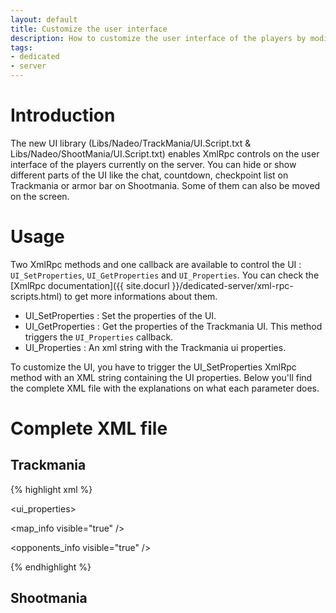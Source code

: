 ```yaml
---
layout: default
title: Customize the user interface
description: How to customize the user interface of the players by modifying an XML file.
tags:
- dedicated
- server
---
```


# Introduction

The new UI library (Libs/Nadeo/TrackMania/UI.Script.txt & Libs/Nadeo/ShootMania/UI.Script.txt) enables XmlRpc controls on the user interface of the players currently on the server. You can hide or show different parts of the UI like the chat, countdown, checkpoint list on Trackmania or armor bar on Shootmania. Some of them can also be moved on the screen.

# Usage

Two XmlRpc methods and one callback are available to control the UI : `UI_SetProperties`, `UI_GetProperties` and `UI_Properties`. You can check the [XmlRpc documentation]({{ site.docurl }}/dedicated-server/xml-rpc-scripts.html) to get more informations about them.

* UI_SetProperties : Set the properties of the UI.
* UI_GetProperties : Get the properties of the Trackmania UI. This method triggers the `UI_Properties` callback.
* UI_Properties : An xml string with the Trackmania ui properties.

To customize the UI, you have to trigger the UI_SetProperties XmlRpc method with an XML string containing the UI properties. Below you'll find the complete XML file with the explanations on what each parameter does.

# Complete XML file

## Trackmania

{% highlight xml %}
<!--
  Each node in this file is optional and can be omitted.
  If it's the case then the previous value will be kept.
-->
<ui_properties>
  <!-- The map name and author displayed in the top right of the screen when viewing the scores table -->
  <map_info visible="true" />
  <!-- ... -->
  <opponents_info visible="true" />
  <!-- 
    The server chat displayed on the bottom right of the screen 
    The offset values range from 0. to -3.2 for x and from 0. to 1.8 for y
    The linecount property must be between 0 and 40
  -->
  <chat visible="true" offset="0. 0." linecount="7" />
  <!-- Time of the players at the current checkpoint displayed at the bottom of the screen -->
  <checkpoint_list visible="true" pos="40. -90. 5." />
  <!-- Small scores table displayed at the end of race of the round based modes (Rounds, Cup, ...) on the right of the screen -->
  <round_scores visible="true" pos="104. 14. 5." />
  <!-- Race time left displayed at the bottom right of the screen -->
  <countdown visible="true" pos="154. -57. 5." />
  <!-- 3, 2, 1, Go! message displayed on the middle of the screen when spawning -->
  <go visible="true" />
  <!-- Current race chrono displayed at the bottom center of the screen -->
  <chrono visible="true" pos="0. -80. 5." />
  <!-- Speed and distance raced displayed in the bottom right of the screen -->
  <speed_and_distance visible="true" pos="158. -79.5 5." />
  <!-- Previous and best times displayed at the bottom right of the screen -->
  <personal_best_and_rank visible="true" pos="158. -61. 5." />
  <!-- Current position in the map ranking displayed at the bottom right of the screen -->
  <position visible="true" />
  <!-- Checkpoint time information displayed in the middle of the screen when crossing a checkpoint -->
  <checkpoint_time visible="true" pos="-8. 31.8 -10." />
  <!-- The avatar of the last player speaking in the chat displayed above the chat -->
  <chat_avatar visible="true" />
  <!-- Warm-up progression displayed on the right of the screen during warm-up -->
  <warmup visible="true" pos="170. 27. 0." />
  <!-- Ladder progression box displayed on the top of the screen at the end of the map -->
  <endmap_ladder_recap visible="true" />
  <!-- Laps count displayed on the right of the screen on multilaps map -->
  <multilap_info visible="true" />
</ui_properties>
{% endhighlight %}

## Shootmania
